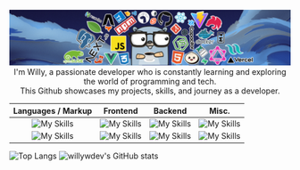 <p align="center">
<img src="gh_header.png">
I'm Willy, a passionate developer who is constantly learning and exploring the world of programming and tech. <br> This Github showcases my projects, skills, and journey as a developer.
<br>

| Languages / Markup  |      Frontend      |  Backend | Misc. |
|:----------:|:-------------:|:------:|:-------:|
| ![My Skills](https://skillicons.dev/icons?i=js,typescript,rust) |  ![My Skills](https://skillicons.dev/icons?i=astro,react,vue,svelte) | ![My Skills](https://skillicons.dev/icons?i=nodejs,deno,docker,express,graphql,mongodb) | ![My Skills](https://skillicons.dev/icons?i=git,github,electron,tauri,jest) |
|![My Skills](https://skillicons.dev/icons?i=html,css,markdown,lua)|  ![My Skills](https://skillicons.dev/icons?i=nextjs,nuxt,bootstrap,tailwind,styledcomponents) | ![My Skills](https://skillicons.dev/icons?i=postgres,powershell,supabase,bash,vite,vercel) | ![My Skills](https://skillicons.dev/icons?i=linux,neovim,vscode,ps,ai) |

</p>

<p align="center">
  
![Top Langs](https://github-readme-stats.vercel.app/api/top-langs/?username=willywdev&layout=compact&theme=dracula&hide_border=true) ![willywdev's GitHub stats](https://github-readme-stats.vercel.app/api?username=willywdev&show_icons=true&theme=dracula&hide=contribs&hide_border=true&rank_icon=github)
</p>
